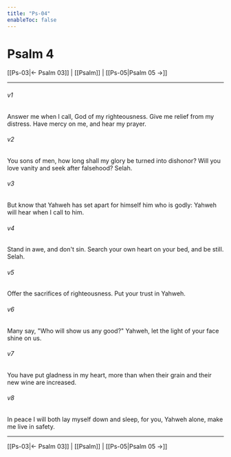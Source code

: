 ```yaml
---
title: "Ps-04"
enableToc: false
---
```

# Psalm 4

[[Ps-03|← Psalm 03]] | [[Psalm]] | [[Ps-05|Psalm 05 →]]
***



###### v1 
Answer me when I call, God of my righteousness. Give me relief from my distress. Have mercy on me, and hear my prayer. 

###### v2 
You sons of men, how long shall my glory be turned into dishonor? Will you love vanity and seek after falsehood? Selah. 

###### v3 
But know that Yahweh has set apart for himself him who is godly: Yahweh will hear when I call to him. 

###### v4 
Stand in awe, and don't sin. Search your own heart on your bed, and be still. Selah. 

###### v5 
Offer the sacrifices of righteousness. Put your trust in Yahweh. 

###### v6 
Many say, "Who will show us any good?" Yahweh, let the light of your face shine on us. 

###### v7 
You have put gladness in my heart, more than when their grain and their new wine are increased. 

###### v8 
In peace I will both lay myself down and sleep, for you, Yahweh alone, make me live in safety.

***
[[Ps-03|← Psalm 03]] | [[Psalm]] | [[Ps-05|Psalm 05 →]]
